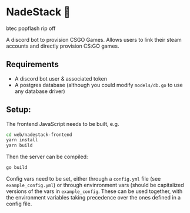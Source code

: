 # NadeStack 🧨
btec popflash rip off

A discord bot to provision CSGO Games. Allows users to link their steam accounts and directly provision CS:GO games.

## Requirements
* A discord bot user & associated token
* A postgres database (although you could modify `models/db.go` to use any database driver)

## Setup:

The frontend JavaScript needs to be built, e.g.
```bash
cd web/nadestack-frontend
yarn install
yarn build
```

Then the server can be compiled:
```bash
go build
```

Config vars need to be set, either through a `config.yml` file (see `example_config.yml`) or through envinronment vars (should be capitalized versions of the vars in `example_config`. These can be used together, with the environment variables taking precedence over the ones defined in a config file.
